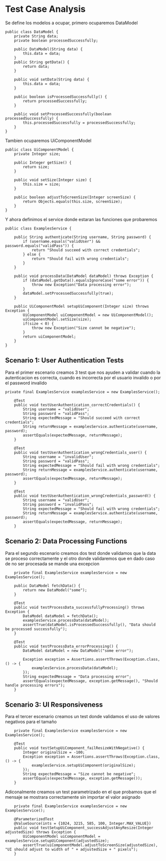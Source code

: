 # Test Case Analysis

Se define los modelos a ocupar, primero ocuparemos DataModel
```
public class DataModel {
    private String data;
    private boolean processedSuccessfully;

    public DataModel(String data) {
        this.data = data;
    }
    public String getData() {
        return data;
    }

    public void setData(String data) {
        this.data = data;
    }

    public boolean isProcessedSuccessfully() {
        return processedSuccessfully;
    }

    public void setProcessedSuccessfully(boolean processedSuccessfully) {
        this.processedSuccessfully = processedSuccessfully;
    }
}
```

Tambien ocuparemos UiComponentModel
```
public class UiComponentModel {
    private Integer size;

    public Integer getSize() {
        return size;
    }

    public void setSize(Integer size) {
        this.size = size;
    }

    public boolean adjustToScreenSize(Integer screenSize) {
        return Objects.equals(this.size, screenSize);
    }
}
```

Y ahora definimos el service donde estaran las funciones que probaremos
```
public class ExamplesService {

    public String authenticate(String username, String password) {
        if (username.equals("validUser") && password.equals("validPass")) {
            return "Should succeed with correct credentials";
        } else {
            return "Should fail with wrong credentials";
        }
    }

    public void processData(DataModel dataModel) throws Exception {
        if (dataModel.getData().equalsIgnoreCase("some error")) {
            throw new Exception("Data processing error");
        }
        dataModel.setProcessedSuccessfully(true);
    }

    public UiComponentModel setupUiComponent(Integer size) throws Exception {
        UiComponentModel uiComponentModel = new UiComponentModel();
        uiComponentModel.setSize(size);
        if(size < 0) {
            throw new Exception("Size cannot be negative");
        }
        return uiComponentModel;
    }
}
```

## Scenario 1: User Authentication Tests

Para el primer escenario creamos 3 test que nos ayuden a validar cuando la autenticacion es correcta, cuando es incorrecta por el usuario invalido o por el password invalido
```
private final ExamplesService examplesService = new ExamplesService();

    @Test
    public void testUserAuthentication_correctCredentials() {
        String username = "validUser";
        String password = "validPass";
        String expectedMessage = "Should succeed with correct credentials";
        String returnMessage = examplesService.authenticate(username, password);
        assertEquals(expectedMessage, returnMessage);
    }

    @Test
    public void testUserAuthentication_wrongCredentials_user() {
        String username = "invalidUser";
        String password = "validPass";
        String expectedMessage = "Should fail with wrong credentials";
        String returnMessage = examplesService.authenticate(username, password);
        assertEquals(expectedMessage, returnMessage);
    }

    @Test
    public void testUserAuthentication_wrongCredentials_password() {
        String username = "validUser";
        String password = "invalidPass";
        String expectedMessage = "Should fail with wrong credentials";
        String returnMessage = examplesService.authenticate(username, password);
        assertEquals(expectedMessage, returnMessage);
    }
```

## Scenario 2: Data Processing Functions

Para el segundo escenario creamos dos test donde validamos que la data se proceso correctamente y el otro donde validaremos que en dado caso de no ser procesada se mande una excepcion
```
    private final ExamplesService examplesService = new ExamplesService();

    public DataModel fetchData() {
        return new DataModel("some");
    }

    @Test
    public void testProcessData_successfullyProcessing() throws Exception {
        DataModel dataModel = fetchData();
        examplesService.processData(dataModel);
        assertTrue(dataModel.isProcessedSuccessfully(), "Data should be processed successfully");
    }

    @Test
    public void testProcessData_errorProcessing() {
        DataModel dataModel = new DataModel("some error");

        Exception exception = Assertions.assertThrows(Exception.class, () -> {
            examplesService.processData(dataModel);
        });
        String expectedMessage = "Data processing error";
        assertEquals(expectedMessage, exception.getMessage(), "Should handle processing errors");
    }
```

## Scenario 3: UI Responsiveness

Para el tercer escenario creamos un test donde validamos el uso de valores negativos para el tamaño
```
    private final ExamplesService examplesService = new ExamplesService();

    @Test
    public void testSetupUiComponent_failResizeWithNegative() {
        Integer originalSize = -100;
        Exception exception = Assertions.assertThrows(Exception.class, () -> {
            examplesService.setupUiComponent(originalSize);
        });
        String expectedMessage = "Size cannot be negative";
        assertEquals(expectedMessage, exception.getMessage());
    }
```

Adiconalmente creamos un test parametrizado en el que probamos que el mensaje se mostrara correctamente sin importar el valor asignado
```
    private final ExamplesService examplesService = new ExamplesService();

    @ParameterizedTest
    @ValueSource(ints = {1024, 3215, 585, 100, Integer.MAX_VALUE})
    public void testSetupUiComponent_successAdjustAnyResize(Integer adjustedSize) throws Exception {
        UiComponentModel uiComponentModel = examplesService.setupUiComponent(adjustedSize);
        assertTrue(uiComponentModel.adjustToScreenSize(adjustedSize), "UI should adjust to width of " + adjustedSize + " pixels");
    }
```
